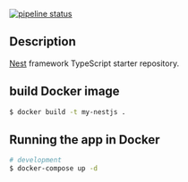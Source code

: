 [![pipeline status](https://gitlab.com/giapdz104/my-nestjs/badges/master/pipeline.svg)](https://gitlab.com/giapdz104/my-nestjs/-/commits/master)

## Description

[Nest](https://github.com/nestjs/nest) framework TypeScript starter repository.

## build Docker image

```bash
$ docker build -t my-nestjs .
```

## Running the app in Docker

```bash
# development
$ docker-compose up -d

```


